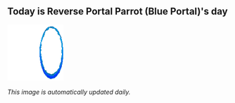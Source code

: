 ## Today is Reverse Portal Parrot (Blue Portal)'s day

![An animated GIF of a parrot, probably multi-colored](https://raw.githubusercontent.com/jmhobbs/cultofthepartyparrot.com/master/parrots/hd/reverseportalblueparrot.gif)

*This image is automatically updated daily.*
